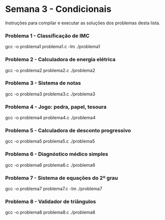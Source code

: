 # Semana 3 - Condicionais

Instruções para compilar e executar as soluções dos problemas desta lista.

### Problema 1 - Classificação de IMC
gcc -o problema1 problema1.c -lm
./problema1

### Problema 2 - Calculadora de energia elétrica
gcc -o problema2 problema2.c 
./problema2

### Problema 3 - Sistema de notas
gcc -o problema3 problema3.c
./problema3

### Problema 4 - Jogo: pedra, papel, tesoura
gcc -o problema4 problema4.c
./problema4

### Problema 5 - Calculadora de desconto progressivo
gcc -o problema5 problema5.c
./problema5

### Problema 6 - Diagnóstico médico simples
gcc -o problema6 problema6.c
./problema6

### Problema 7 - Sistema de equações do 2º grau
gcc -o problema7 problema7.c -lm
./problema7

### Problema 8 - Validador de triângulos
gcc -o problema8 problema8.c
./problema8